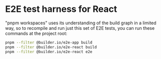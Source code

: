 # E2E test harness for React

"pnpm workspaces" uses its understanding of the build graph in a limited way, so
to recompile and run just this set of E2E tests, you can run these commands at
the project root:

```bash
pnpm --filter @builder.io/e2e-app build
pnpm --filter @builder.io/e2e-react build
pnpm --filter @builder.io/e2e-react e2e
```
